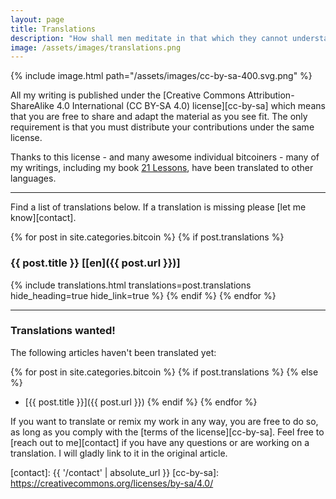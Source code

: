 ```yaml
---
layout: page
title: Translations
description: "How shall men meditate in that which they cannot understand?"
image: /assets/images/translations.png
---
```


{% include image.html path="/assets/images/cc-by-sa-400.svg.png" %}

All my writing is published under the [Creative Commons Attribution-ShareAlike
4.0 International (CC BY-SA 4.0) license][cc-by-sa] which means that you are
free to share and adapt the material as you see fit. The only requirement is
that you must distribute your contributions under the same license.

Thanks to this license - and many awesome individual bitcoiners - many of my
writings, including my book [21 Lessons](https://21lessons.com/translations), have been
translated to other languages.

---

Find a list of translations below. If a translation is missing please [let me know][contact].

{% for post in site.categories.bitcoin %}
{% if post.translations %}
### {{ post.title }} [[en]({{ post.url }})]
{% include translations.html translations=post.translations hide_heading=true hide_link=true %}
{% endif %}
{% endfor %}

---

### Translations wanted!

The following articles haven't been translated yet:

{% for post in site.categories.bitcoin %}
{% if post.translations %}
{% else %}
- [{{ post.title }}]({{ post.url }})
{% endif %}
{% endfor %}


If you want to translate or remix my work in any way, you are free to do so, as
long as you comply with the [terms of the license][cc-by-sa]. Feel free to
[reach out to me][contact] if you have any questions or are working on a
translation. I will gladly link to it in the original article.

[contact]: {{ '/contact' | absolute_url }}
[cc-by-sa]: https://creativecommons.org/licenses/by-sa/4.0/

